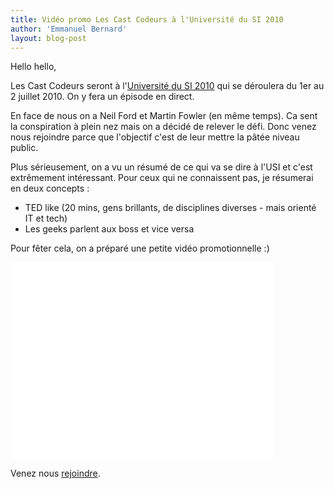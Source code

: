 ```yaml
---
title: Vidéo promo Les Cast Codeurs à l'Université du SI 2010
author: 'Emmanuel Bernard'
layout: blog-post
---
```

Hello hello,

Les Cast Codeurs seront à l'[Université du SI 2010](http://universite-du-si.com) qui se déroulera du
1er au 2 juillet 2010. On y fera un épisode en direct.

En face de nous on a Neil Ford et Martin Fowler (en même temps). Ca sent la conspiration à plein 
nez mais on a décidé de relever le défi. Donc venez nous rejoindre parce que l'objectif c'est de 
leur mettre la pâtée niveau public.

Plus sérieusement, on a vu un résumé de ce qui va se dire à l'USI et c'est extrêmement intéressant. 
Pour ceux qui ne connaissent pas, je résumerai en deux concepts :

- TED like (20 mins, gens brillants, de disciplines diverses - mais orienté IT et tech)
- Les geeks parlent aux boss et vice versa

Pour fêter cela, on a préparé une petite vidéo promotionnelle :)

<iframe width="420" height="315" src="//www.youtube.com/embed/gGxWzVMRpHo" frameborder="0" allowfullscreen></iframe>

Venez nous [rejoindre](http://universite-du-si.com/fr/conferences/6-paris-usi-2010/sessions/859-il-est-frais-mon-java).
